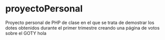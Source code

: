 # proyectoPersonal
Proyecto personal de PHP de clase en el que se trata de demostrar los dotes obtenidos durante el primer trimestre creando una página de votos sobre el GOTY hola
